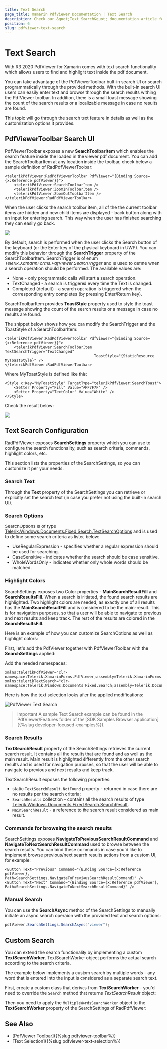 ```yaml
---
title: Text Search
page_title: Xamarin PdfViewer Documentation | Text Search
description: Check our &quot;Text Search&quot; documentation article for Telerik PdfViewer for Xamarin control.
position: 6
slug: pdfviewer-text-search
---
```


# Text Search

With R3 2020 PdfViewer for Xamarin comes with text search functionality which allows users to find and highlight text inside the pdf document. 

You can take advantage of the PdfViewerToolbar bult-in search UI or search programmatically through the provided methods. With the built-in search UI users can easily enter text and browse through the search results withing the PdfViewer toolbar. In addition, there is a small toast message showing the count of the search results or a localizable message in case no results are found.

This topic will go through the search text feature in details as well as the customization options it provides.

## PdfViewerToolbar Search UI

PdfViewerToolbar exposes a new **SearchToolbarItem** which enables the search feature inside the loaded in the viewer pdf document. You can add the SearchToolbarItem at any location inside the toolbar, check below a sample definition of RadPdfViewerToolbar:

```XAML
<telerikPdfViewer:RadPdfViewerToolbar PdfViewer="{Binding Source={x:Reference pdfViewer}}">
    <telerikPdfViewer:SearchToolbarItem />
    <telerikPdfViewer:ZoomInToolbarItem />
    <telerikPdfViewer:ZoomOutToolbarItem />
</telerikPdfViewer:RadPdfViewerToolbar>
```
 
When the user clicks the search toolbar item, all of the the current toolbar items are hidden and new child items are displayed - back button along with an input for entering search. This way when the user has finished searching they can easily go back. 

![](images/pdfviewer-searchtoolbar.png)

By default, search is performed when the user clicks the Search button of the keyboard (or the Enter key of the physical keyboard in UWP). You can modify this behavior through the **SearchTrigger** property of the SearchToolbarItem. SearchTrigger is of enum *Telerik.XamarinForms.PdfViewer.SearchTrigger* and is used to define when a search operation should be performed. The available values are:

* None -  only programmatic calls will start a search operation.
* TextChanged - a search is triggered every time the Text is changed.
* Completed (default) - a search operation is triggered when the corresponding entry completes (by pressing Enter/Return key).

SearchToolbarItem provides **ToastStyle** property used to style the toast message showing the count of the search results or a message in case no results are found.  

The snippet below shows how you can modify the SearchTrigger and the ToastStyle of a SearchToolbarItem:

```XAML
<telerikPdfViewer:RadPdfViewerToolbar PdfViewer="{Binding Source={x:Reference pdfViewer}}">
	<telerikPdfViewer:SearchToolbarItem TextSearchTrigger="TextChanged"
										ToastStyle="{StaticResource MyToastStyle}" />
</telerikPdfViewer:RadPdfViewerToolbar>
```

Where MyToastStyle is defined like this:

```XAML
<Style x:Key="MyToastStyle" TargetType="telerikPdfViewer:SearchToast">
	<Setter Property="Fill" Value="#FF7F7F" />
	<Setter Property="TextColor" Value="White" />
</Style>											
```

Check the result below:

![](images/pdfviewer-toaststyle.png)

## Text Search Configuration

RadPdfViewer exposes **SearchSettings** property which you can use to configure the search functionality, such as search criteria, commands, highlight colors, etc.

This section lists the properties of the SearchSettings, so you can customize it per your needs.

### Search Text

Through the **Text** property of the SearchSettings you can retrieve or explicitly set the search text (in case you prefer not using the built-in search UI).

### Search Options

SearchOptions is of type [Telerik.Windows.Documents.Fixed.Search.TextSearchOptions](https://docs.telerik.com/devtools/document-processing/api/telerik.windows.documents.fixed.search.textsearchoptions) and is used to define some search criteria as listed below:

* UseRegularExpression - specifies whether a regular expression should be used for searching.
* CaseSensitive - indicates whether the search should be case sensitive.
* WholeWordsOnly - indicates whether only whole words should be matched.

### Highlight Colors

SearchSettings exposes two Color properties - **MainSearchResultFill** and **SearchResultsFill**.  When a search is initiated, the found search results are highlighted. Two highlight colors are needed, as exactly one of all results has the **MainSearchResultFill** and is considered to be the main-result. This is for navigation purposes, so that a user will be able to navigate to previous and next results and keep track. The rest of the results are colored in the **SearchResultsFill**.

Here is an example of how you can customize SearchOptions as well as highlight colors:

First, let's add the PdfViewer together with PdfViewerToolbar with the **SearchSettings** applied:

<snippet id='pdfviewer-toolbar-xaml' />

Add the needed namespaces:

```XAML
xmlns:telerikPdfViewer="clr-namespace:Telerik.XamarinForms.PdfViewer;assembly=Telerik.XamarinForms.PdfViewer"
xmlns:telerikTextSearch="clr-namespace:Telerik.Windows.Documents.Fixed.Search;assembly=Telerik.Documents.Fixed"
```

Here is how the text selection looks after the applied modifications:

![PdfViewer Text Search](images/pdfviewer-textsearch.png)

>important A sample Text Search example can be found in the PdfViewer/Features folder of the [SDK Samples Browser application]({%slug developer-focused-examples%}).

### Search Results

**TextSearchResult** property of the SearchSettings retrieves the current search result. It contains all the results that are found and as well as the main result. Main result is highlighted differently from the other search results and is used for navigation purposes, so that the user will be able to navigate to previous and next results and keep track.  

TextSearchResult exposes the following properties:

* static <code>TextSearchResult.NotFound</code> property - returned in case there are no results per the search criteria;
* <code>SearchResults</code> collection - contains all the search results of type [Telerik.Windows.Documents.Fixed.Search.SearchResult](https://docs.telerik.com/devtools/document-processing/api/telerik.windows.documents.fixed.search.searchresult).
* <code>MainSearchResult</code> - a reference to the search result considered as main result.

### Commands for browsing the search results

SearchSettings exposes **NavigateToPreviousSearchResultCommand** and **NavigateToNextSearchResultCommand** used to browse between the search results. You can bind these commands in case you'd like to implement browse previous/next search results actions from a custom UI, for example:

```XAML
<Button Text="Previous" Command="{Binding Source={x:Reference pdfViewer}, Path=SearchSettings.NavigateToPreviousSearchResultCommand}" />
<Button Text="Next" Command="{Binding Source={x:Reference pdfViewer}, Path=SearchSettings.NavigateToNextSearchResultCommand}" />
```

### Manual Search

You can use the **SearchAsync** method of the SearchSettings to manually initiate an async search operaion with the provided text and search options:

```C#
pdfViewer.SearchSettings.SearchAsync("viewer");
```

## Custom Search

You can extend the search functionality by implementing a custom **TextSearchWorker**. TextSearchWorker object performs the actual search according to the search criteria.

The example below implements a custom search by multiple words - any word that is entered into the input is considered as a separate search text.

First, create a custom class that derives from **TextSearchWorker** - you'd need to override the <code>Search</code> method that returns *TextSearchResult* object:

<snippet id='pdfviewer-textsearchworker' />

Then you need to apply the <code>MultipleWordsSearchWorker</code> object to the **TextSearchWorker** property of the SearchSettings of RadPdfViewer:

<snippet id='pdfviewer-customtextsearch-xaml' />

## See Also

- [PdfViewer Toolbar]({%slug pdfviewer-toolbar%})
- [Text Selection]({%slug pdfviewer-text-selection%})
